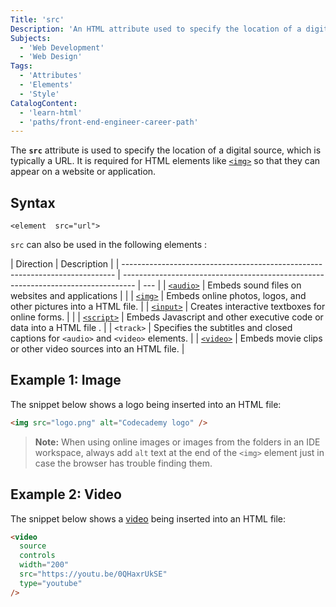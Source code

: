 ```yaml
---
Title: 'src'
Description: 'An HTML attribute used to specify the location of a digital resource.'
Subjects:
  - 'Web Development'
  - 'Web Design'
Tags:
  - 'Attributes'
  - 'Elements'
  - 'Style'
CatalogContent:
  - 'learn-html'
  - 'paths/front-end-engineer-career-path'
---
```


The **`src`** attribute is used to specify the location of a digital source, which is typically a URL. It is required for HTML elements like [`<img>`](https://www.codecademy.com/resources/docs/html/elements/img) so that they can appear on a website or application.

## Syntax

```pseudo
<element  src="url">
```

`src` can also be used in the following elements :

| Direction                                                                    | Description                                                                       |
| ---------------------------------------------------------------------------- | --------------------------------------------------------------------------------- | --- |
| [`<audio>`](https://www.codecademy.com/resources/docs/html/elements/audio)   | Embeds sound files on websites and applications                                   |     |
| [`<img>`](https://www.codecademy.com/resources/docs/html/images)             | Embeds online photos, logos, and other pictures into a HTML file.                 |
| [`<input>`](https://www.codecademy.com/resources/docs/html/elements/input)   | Creates interactive textboxes for online forms.                                   |     |
| [`<script>`](https://www.codecademy.com/resources/docs/html/elements/script) | Embeds Javascript and other executive code or data into a HTML file .             |
| `<track>`                                                                    | Specifies the subtitles and closed captions for `<audio>` and `<video>` elements. |
| [`<video>`](https://www.codecademy.com/resources/docs/html/elements/video)   | Embeds movie clips or other video sources into an HTML file.                      |

## Example 1: Image

The snippet below shows a logo being inserted into an HTML file:

```html
<img src="logo.png" alt="Codecademy logo" />
```

> **Note:** When using online images or images from the folders in an IDE workspace, always add `alt` text at the end of the `<img>` element just in case the browser has trouble finding them.

## Example 2: Video

The snippet below shows a [video](https://www.codecademy.com/resources/docs/html/videos) being inserted into an HTML file:

```html
<video
  source
  controls
  width="200"
  src="https://youtu.be/0QHaxrUkSE"
  type="youtube"
/>
```
